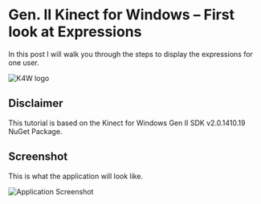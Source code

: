 Gen. II Kinect for Windows – First look at Expressions
==============

In this post I will walk you through the steps to display the expressions for one user.

![K4W logo](http://www.kinectingforwindows.com/wp-content/themes/twentyten/images/headers/logo.jpg)

## Disclaimer
This tutorial is based on the Kinect for Windows Gen II SDK v2.0.1410.19 NuGet Package.

## Screenshot ##
This is what the application will look like.

![Application Screenshot](http://www.kinectingforwindows.com/wp-content/uploads/2014/07/expressions-result.jpg)

